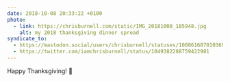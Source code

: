 ```yaml
---
date: 2018-10-08 20:33:22 +0100
photo:
  - link: https://chrisburnell.com/static/IMG_20181008_185948.jpg
    alt: my 2018 thanksgiving dinner spread
syndicate_to:
  - https://mastodon.social/users/chrisburnell/statuses/100861687010369680
  - https://twitter.com/iamchrisburnell/status/1049382288759422981
---
```


Happy Thanksgiving! 🍁
